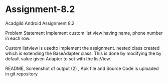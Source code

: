 # Assignment-8.2
Acadgild Android Assignment 8.2

Problem Statement
Implement custom list view having name, phone number in each row.

Custom listview is usedto implement the assignment.  nested class created which is extending the BaseAdapter class. 
This is done by modifying the by default value given Adapter to set with the listView.

README, Screenshot of output (2) , Apk file and Source Code is uploaded in git repository
